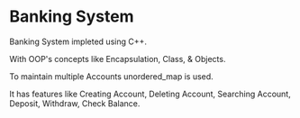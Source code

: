 
# Banking System

Banking System impleted using C++.

With OOP's concepts like Encapsulation, Class, & Objects.

To maintain multiple Accounts unordered_map is used.

It has features like Creating Account, Deleting Account, Searching Account, Deposit, Withdraw, Check Balance.
